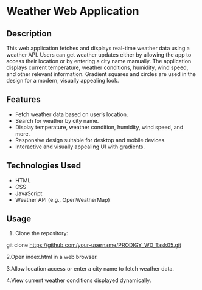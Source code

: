 # Weather Web Application

## Description
This web application fetches and displays real-time weather data using a weather API. Users can get weather updates either by allowing the app to access their location or by entering a city name manually. The application displays current temperature, weather conditions, humidity, wind speed, and other relevant information. Gradient squares and circles are used in the design for a modern, visually appealing look.

## Features
- Fetch weather data based on user’s location.
- Search for weather by city name.
- Display temperature, weather condition, humidity, wind speed, and more.
- Responsive design suitable for desktop and mobile devices.
- Interactive and visually appealing UI with gradients.

## Technologies Used
- HTML
- CSS
- JavaScript
- Weather API (e.g., OpenWeatherMap)

## Usage
1. Clone the repository:
   
git clone https://github.com/your-username/PRODIGY_WD_Task05.git

2.Open index.html in a web browser.

3.Allow location access or enter a city name to fetch weather data.

4.View current weather conditions displayed dynamically.
